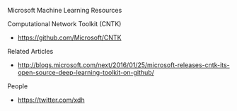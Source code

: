 
Microsoft Machine Learning Resources


Computational Network Toolkit (CNTK)
* https://github.com/Microsoft/CNTK



Related Articles
* http://blogs.microsoft.com/next/2016/01/25/microsoft-releases-cntk-its-open-source-deep-learning-toolkit-on-github/


People
* https://twitter.com/xdh
